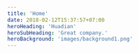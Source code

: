 ```yaml
---
title: 'Home'
date: 2018-02-12T15:37:57+07:00
heroHeading: 'Huadian'
heroSubHeading: 'Great company.'
heroBackground: 'images/background1.png'
---
```

